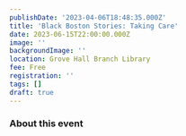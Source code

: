 ```yaml
---
publishDate: '2023-04-06T18:48:35.000Z'
title: 'Black Boston Stories: Taking Care'
date: 2023-06-15T22:00:00.000Z
image: ''
backgroundImage: ''
location: Grove Hall Branch Library
fee: Free
registration: ''
tags: []
draft: true
---
```


### About this event

